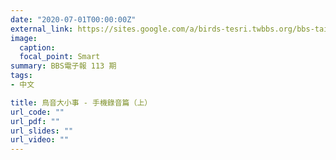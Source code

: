 ```yaml
---
date: "2020-07-01T00:00:00Z"
external_link: https://sites.google.com/a/birds-tesri.twbbs.org/bbs-taiwan/bbs-taiwan-letter-113
image:
  caption: 
  focal_point: Smart
summary: BBS電子報 113 期
tags:
- 中文

title: 鳥音大小事 - 手機錄音篇（上）
url_code: ""
url_pdf: ""
url_slides: ""
url_video: ""
---
```

